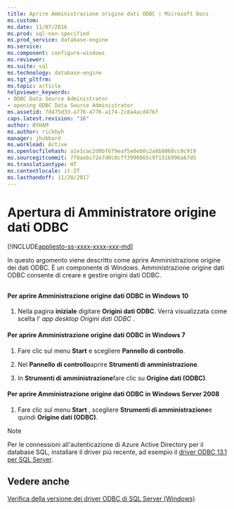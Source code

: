 ```yaml
---
title: Aprire Amministrazione origine dati ODBC | Microsoft Docs
ms.custom: 
ms.date: 11/07/2016
ms.prod: sql-non-specified
ms.prod_service: database-engine
ms.service: 
ms.component: configure-windows
ms.reviewer: 
ms.suite: sql
ms.technology: database-engine
ms.tgt_pltfrm: 
ms.topic: article
helpviewer_keywords:
- ODBC Data Source Administrator
- opening ODBC Data Source Administrator
ms.assetid: 7d475d33-a776-4776-a174-2c8a4acd476f
caps.latest.revision: "16"
author: BYHAM
ms.author: rickbyh
manager: jhubbard
ms.workload: Active
ms.openlocfilehash: a1e1cac2d9bf679eaf5e0eb0c2a8b8068cc9c919
ms.sourcegitcommit: 7f8aebc72e7d0c8cff3990865c9f1316996a67d5
ms.translationtype: HT
ms.contentlocale: it-IT
ms.lasthandoff: 11/20/2017
---
```

# <a name="open-the-odbc-data-source-administrator"></a>Apertura di Amministratore origine dati ODBC
[!INCLUDE[appliesto-ss-xxxx-xxxx-xxx-md](../../includes/appliesto-ss-xxxx-xxxx-xxx-md.md)]

  In questo argomento viene descritto come aprire Amministrazione origine dei dati ODBC. È un componente di Windows. Amministrazione origine dati ODBC consente di creare e gestire origini dati ODBC.  
  
##  <a name="SSMSProcedure"></a>  

#### <a name="to-open-the-odbc-data-source-administrator-in-windows-10"></a>Per aprire Amministrazione origine dati ODBC in Windows 10   

1.  Nella pagina **iniziale** digitare **Origini dati ODBC**. Verrà visualizzata come scelta l' *app desktop Origini dati ODBC* . 

  
#### <a name="to-open-the-odbc-data-source-administrator-in-windows-7"></a>Per aprire Amministrazione origine dati ODBC in Windows 7  
  
1.  Fare clic sul menu **Start** e scegliere **Pannello di controllo**.  
  
2.  Nel **Pannello di controllo**aprire **Strumenti di amministrazione**.  
  
3.  In **Strumenti di amministrazione**fare clic su **Origine dati (ODBC)**.  


#### <a name="to-open-the-odbc-data-source-administrator-in-windows-server-2008"></a>Per aprire Amministrazione origine dati ODBC in Windows Server 2008  
  
1.  Fare clic sul menu **Start** , scegliere **Strumenti di amministrazione**e quindi **Origine dati (ODBC)**.  


> [!NOTE]  
>  Per le connessioni all'autenticazione di Azure Active Directory per il database SQL, installare il driver più recente, ad esempio il [driver ODBC 13.1 per SQL Server](https://www.microsoft.com/download/details.aspx?id=53339).   
  
## <a name="see-also"></a>Vedere anche  
 [Verifica della versione dei driver ODBC di SQL Server &#40;Windows&#41;](../../database-engine/configure-windows/check-the-odbc-sql-server-driver-version-windows.md)  
  
  

